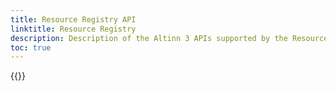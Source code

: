 ```yaml
---
title: Resource Registry API
linktitle: Resource Registry
description: Description of the Altinn 3 APIs supported by the Resource Registry component.
toc: true
---
```


{{<children />}}